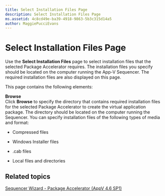 ```yaml
---
title: Select Installation Files Page
description: Select Installation Files Page
ms.assetid: 4c8cd49e-ba39-4918-9863-5b3c315d14a5
author: MaggiePucciEvans
---
```


# Select Installation Files Page


Use the **Select Installation Files** page to select installation files that the selected Package Accelerator requires. The installation files you specify should be located on the computer running the App-V Sequencer. The required installation files are also displayed on this page.

This page contains the following elements:

<a href="" id="browse"></a>**Browse**  
Click **Browse** to specify the directory that contains required installation files for the selected Package Accelerator to create the virtual application package. The directory should be located on the computer running the Sequencer. You can specify installation files of the following types of media and format:

-   Compressed files

-   Windows Installer files

-   .cab files

-   Local files and directories

## Related topics


[Sequencer Wizard - Package Accelerator (AppV 4.6 SP1)](sequencer-wizard---package-accelerator--appv-46-sp1-.md)

 

 





